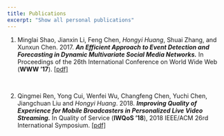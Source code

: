 ```yaml
---
title: Publications
excerpt: "Show all personal publications"
---
```

1. Minglai Shao, Jianxin Li, Feng Chen, *Hongyi Huang*, Shuai Zhang, and Xunxun Chen. 2017. ***An Efficient Approach to Event Detection and Forecasting in Dynamic Multivariate Social Media Networks.*** In Proceedings of the 26th International Conference on World Wide Web (**WWW ’17**).  [[pdf]]({{https://hongyi-huang.github.io}}/files/DMGraphScan.pdf)

   <br/>

2. Qingmei Ren, Yong Cui, Wenfei Wu, Changfeng Chen, Yuchi Chen, Jiangchuan Liu and *Hongyi Huang*. 2018. ***Improving Quality of Experience for Mobile Broadcasters in Personalized Live Video Streaming.*** In Quality of Service (**IWQoS ’18**), 2018 IEEE/ACM 26rd International Symposium. [[pdf]]({{https://hongyi-huang.github.io}}/files/GVBR.pdf)

